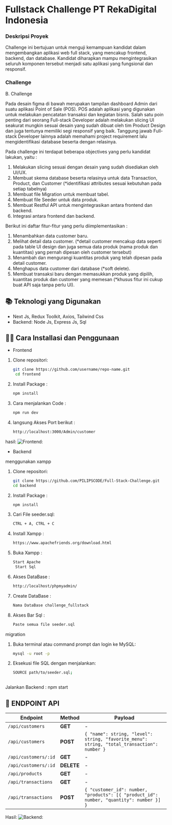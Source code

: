 # Fullstack Challenge PT RekaDigital Indonesia

### Deskripsi Proyek 
Challenge ini bertujuan untuk menguji kemampuan kandidat dalam
mengembangkan aplikasi web full stack, yang mencakup frontend, backend,
dan database. Kandidat diharapkan mampu mengintegrasikan seluruh
komponen tersebut menjadi satu aplikasi yang fungsional dan responsif.
### Challenge
B. Challenge

Pada desain figma di bawah merupakan tampilan dashboard Admin
dari suatu aplikasi Point of Sale (POS). POS adalah aplikasi yang digunakan
untuk melakukan pencatatan transaksi dan kegiatan bisnis. Salah satu poin
penting dari seorang Full-stack Developer adalah melakukan slicing UI
seakurat mungkin sesuai desain yang sudah dibuat oleh tim Product Design
dan juga tentunya memiliki segi responsif yang baik. Tanggung jawab
Full-stack Developer lainnya adalah memahami project requirement lalu
mengidentifikasi database beserta dengan relasinya.


Pada challenge ini terdapat beberapa objectives yang perlu kandidat lakukan,
yaitu :
1. Melakukan slicing sesuai dengan desain yang sudah disediakan oleh
UI/UX.
2. Membuat skema database beserta relasinya untuk data Transaction,
Product, dan Customer (*identifikasi attributes sesuai kebutuhan pada
setiap tabelnya)
3. Membuat file Migration untuk membuat tabel.
4. Membuat file Seeder untuk data produk.
5. Membuat Restful API untuk mengintegrasikan antara frontend dan
backend.
6. Integrasi antara frontend dan backend.

Berikut ini daftar fitur-fitur yang perlu diimplementasikan :
1. Menambahkan data customer baru.
2. Melihat detail data customer. (*detail customer mencakup data seperti
pada table UI design dan juga semua data produk (nama produk dan
kuantitas) yang pernah dipesan oleh customer tersebut)
3. Menambah dan mengurangi kuantitas produk yang telah dipesan pada
detail customer.
4. Menghapus data customer dari database (*soft delete).
5. Membuat transaksi baru dengan memasukkan produk yang dipilih,
kuantitas produk dan customer yang memesan (*khusus fitur ini cukup
buat API saja tanpa perlu UI).


## 📚 Teknologi yang Digunakan
- Next Js, Redux Toolkit, Axios, Tailwind Css
- Backend: Node Js, Express Js, Sql 

## 🧑‍💻 Cara Installasi dan Penggunaan

- Frontend
1. Clone repositori:
   ```bash
   git clone https://github.com/username/repo-name.git
    cd frontend
2. Install Package :
   ```bash
   npm install 
3. Cara menjalankan Code :
   ```bash
   npm run dev
4. langsung Akses Port berikut :
   ```bash
   http://localhost:3000/Admin/customer

hasil:
![Frontend:](https://imgbb.io/ib/HT5PPiUQnxRRNez_1739419565.png)


- Backend

menggunakan xampp
1. Clone repositori:
   ```bash
   git clone https://github.com/PILIPSCODE/Full-Stack-Challenge.git
   cd backend
2. Install Package :
   ```bash
   npm install 
3. Cari File seeder.sql:
   ```bash
   CTRL + A, CTRL + C
4. Install Xampp :
   ```bash
   https://www.apachefriends.org/download.html
5. Buka Xampp :
   ```bash
   Start Apache
    Start Sql
6. Akses DataBase :
   ```bash
   http://localhost/phpmyadmin/
7. Create DataBase :
   ```bash
   Nama DataBase challenge_fullstack
8. Akses Bar Sql :
   ```bash
   Paste semua file seeder.sql

migration
1. Buka terminal atau command prompt dan login ke MySQL:
   ```bash
   mysql -u root -p
2. Eksekusi file SQL dengan menjalankan:
   ```bash
   SOURCE path/to/seeder.sql;
  
Jalankan Backend : npm start

## 📍 ENDPOINT API

**Endpoint** | **Method** | **Payload**  
--- | --- | ---  
`/api/customers` | **GET** | -  
`/api/customers` | **POST** | `{ "name": string, "level": string, "favorite_menu": string, "total_transaction": number }`  
`/api/customers/:id` | **GET** | -  
`/api/customers/:id` | **DELETE** | -  
`/api/products` | **GET** | -  
`/api/transactions` | **GET** | -  
`/api/transactions` | **POST** | `{ "customer_id": number, "products": [{ "product_id": number, "quantity": number }] }`  



Hasil:
![Backend:](https://imgbb.io/ib/9AVAXJAGZcp0cHW_1739419653.png)




   

